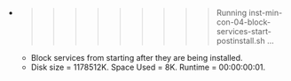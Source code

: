 * >>>>>>>>> Running inst-min-con-04-block-services-start-postinstall.sh ...
  * Block services from starting after they are being installed.
  * Disk size = 1178512K. Space Used = 8K. Runtime = 00:00:00:01.
